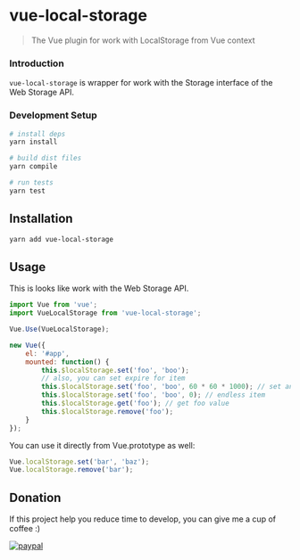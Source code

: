 # vue-local-storage

> The Vue plugin for work with LocalStorage from Vue context

### Introduction

`vue-local-storage` is wrapper for work with the Storage interface of the Web Storage API.

### Development Setup

``` bash
# install deps
yarn install

# build dist files
yarn compile

# run tests
yarn test
```

## Installation

``` bash
yarn add vue-local-storage
```

## Usage

This is looks like work with the Web Storage API.

``` js
import Vue from 'vue';
import VueLocalStorage from 'vue-local-storage';

Vue.Use(VueLocalStorage);

new Vue({
    el: '#app',
    mounted: function() {
        this.$localStorage.set('foo', 'boo');
        // also, you can set expire for item
        this.$localStorage.set('foo', 'boo', 60 * 60 * 1000); // set an expiry of item at 1 hour
        this.$localStorage.set('foo', 'boo', 0); // endless item
        this.$localStorage.get('foo'); // get foo value
        this.$localStorage.remove('foo');
    }
});
```

You can use it directly from Vue.prototype as well:

``` js
Vue.localStorage.set('bar', 'baz');
Vue.localStorage.remove('bar');
```

## Donation

If this project help you reduce time to develop, you can give me a cup of coffee :)

[![paypal](https://www.paypalobjects.com/en_US/i/btn/btn_donateCC_LG.gif)](https://www.paypal.com/cgi-bin/webscr?cmd=_s-xclick&hosted_button_id=Z3UX6R7EES5BC)
